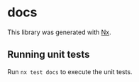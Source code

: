 # docs

This library was generated with [Nx](https://nx.dev).


## Running unit tests

Run `nx test docs` to execute the unit tests.

